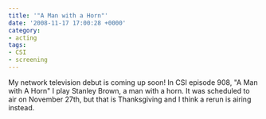 ```yaml
---
title: '"A Man with a Horn"'
date: '2008-11-17 17:00:28 +0000'
category:
- acting
tags:
- CSI
- screening
---
```

My network television debut is coming up soon! In CSI episode 908, "A Man with A
Horn" I play Stanley Brown, a man with a horn. It was scheduled to air on
November 27th, but that is Thanksgiving and I think a rerun is airing instead.
